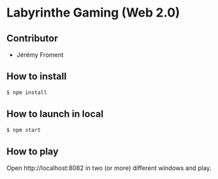 # Labyrinthe Gaming (Web 2.0)


## Contributor

- Jérémy Froment

## How to install

```bash
$ npm install
```

## How to launch in local

```bash
$ npm start
```

## How to play

Open http://localhost:8082 in two (or more) different windows and play.
